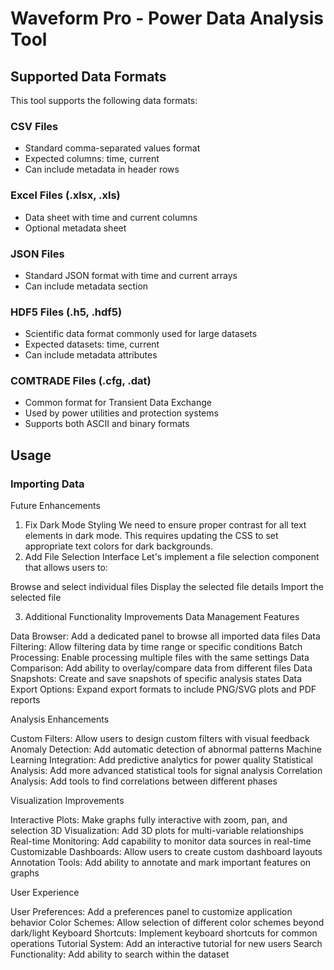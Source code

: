 # Waveform Pro - Power Data Analysis Tool

## Supported Data Formats

This tool supports the following data formats:

### CSV Files
- Standard comma-separated values format
- Expected columns: time, current
- Can include metadata in header rows

### Excel Files (.xlsx, .xls)
- Data sheet with time and current columns
- Optional metadata sheet

### JSON Files
- Standard JSON format with time and current arrays
- Can include metadata section

### HDF5 Files (.h5, .hdf5)
- Scientific data format commonly used for large datasets
- Expected datasets: time, current
- Can include metadata attributes

### COMTRADE Files (.cfg, .dat)
- Common format for Transient Data Exchange
- Used by power utilities and protection systems
- Supports both ASCII and binary formats

## Usage

### Importing Data


Future Enhancements
1. Fix Dark Mode Styling
We need to ensure proper contrast for all text elements in dark mode. This requires updating the CSS to set appropriate text colors for dark backgrounds.
2. Add File Selection Interface
Let's implement a file selection component that allows users to:

Browse and select individual files
Display the selected file details
Import the selected file

3. Additional Functionality Improvements
Data Management Features

Data Browser: Add a dedicated panel to browse all imported data files
Data Filtering: Allow filtering data by time range or specific conditions
Batch Processing: Enable processing multiple files with the same settings
Data Comparison: Add ability to overlay/compare data from different files
Data Snapshots: Create and save snapshots of specific analysis states
Data Export Options: Expand export formats to include PNG/SVG plots and PDF reports

Analysis Enhancements

Custom Filters: Allow users to design custom filters with visual feedback
Anomaly Detection: Add automatic detection of abnormal patterns
Machine Learning Integration: Add predictive analytics for power quality
Statistical Analysis: Add more advanced statistical tools for signal analysis
Correlation Analysis: Add tools to find correlations between different phases

Visualization Improvements

Interactive Plots: Make graphs fully interactive with zoom, pan, and selection
3D Visualization: Add 3D plots for multi-variable relationships
Real-time Monitoring: Add capability to monitor data sources in real-time
Customizable Dashboards: Allow users to create custom dashboard layouts
Annotation Tools: Add ability to annotate and mark important features on graphs

User Experience

User Preferences: Add a preferences panel to customize application behavior
Color Schemes: Allow selection of different color schemes beyond dark/light
Keyboard Shortcuts: Implement keyboard shortcuts for common operations
Tutorial System: Add an interactive tutorial for new users
Search Functionality: Add ability to search within the dataset
